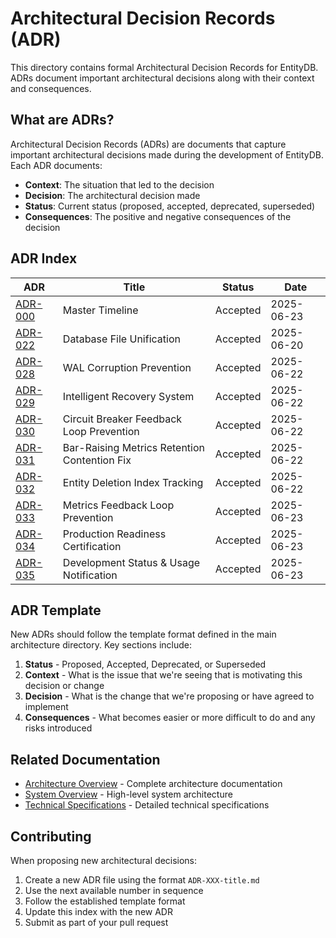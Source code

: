 # Architectural Decision Records (ADR)

This directory contains formal Architectural Decision Records for EntityDB. ADRs document important architectural decisions along with their context and consequences.

## What are ADRs?

Architectural Decision Records (ADRs) are documents that capture important architectural decisions made during the development of EntityDB. Each ADR documents:

- **Context**: The situation that led to the decision
- **Decision**: The architectural decision made
- **Status**: Current status (proposed, accepted, deprecated, superseded)
- **Consequences**: The positive and negative consequences of the decision

## ADR Index

| ADR | Title | Status | Date |
|-----|-------|---------|------|
| [ADR-000](./ADR-000-MASTER-TIMELINE.md) | Master Timeline | Accepted | 2025-06-23 |
| [ADR-022](./ADR-022-database-file-unification.md) | Database File Unification | Accepted | 2025-06-20 |
| [ADR-028](./ADR-028-wal-corruption-prevention.md) | WAL Corruption Prevention | Accepted | 2025-06-22 |
| [ADR-029](./ADR-029-intelligent-recovery-system.md) | Intelligent Recovery System | Accepted | 2025-06-22 |
| [ADR-030](./ADR-030-circuit-breaker-feedback-loop-prevention.md) | Circuit Breaker Feedback Loop Prevention | Accepted | 2025-06-22 |
| [ADR-031](./ADR-031-bar-raising-metrics-retention-contention-fix.md) | Bar-Raising Metrics Retention Contention Fix | Accepted | 2025-06-22 |
| [ADR-032](./ADR-032-entity-deletion-index-tracking.md) | Entity Deletion Index Tracking | Accepted | 2025-06-22 |
| [ADR-033](./ADR-033-metrics-feedback-loop-prevention.md) | Metrics Feedback Loop Prevention | Accepted | 2025-06-23 |
| [ADR-034](./ADR-034-production-readiness-certification.md) | Production Readiness Certification | Accepted | 2025-06-23 |
| [ADR-035](./ADR-035-development-status-usage-notification.md) | Development Status & Usage Notification | Accepted | 2025-06-23 |

## ADR Template

New ADRs should follow the template format defined in the main architecture directory. Key sections include:

1. **Status** - Proposed, Accepted, Deprecated, or Superseded
2. **Context** - What is the issue that we're seeing that is motivating this decision or change
3. **Decision** - What is the change that we're proposing or have agreed to implement
4. **Consequences** - What becomes easier or more difficult to do and any risks introduced

## Related Documentation

- [Architecture Overview](../README.md) - Complete architecture documentation
- [System Overview](../01-system-overview.md) - High-level system architecture
- [Technical Specifications](../../reference/technical-specifications.md) - Detailed technical specifications

## Contributing

When proposing new architectural decisions:

1. Create a new ADR file using the format `ADR-XXX-title.md`
2. Use the next available number in sequence
3. Follow the established template format
4. Update this index with the new ADR
5. Submit as part of your pull request